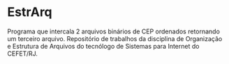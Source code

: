 # EstrArq
Programa que intercala 2 arquivos binários de CEP ordenados retornando um terceiro arquivo.
Repositório de trabalhos da disciplina de Organização e Estrutura de Arquivos do tecnólogo de Sistemas para Internet do CEFET/RJ.
